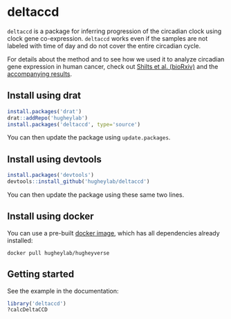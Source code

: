 # deltaccd
`deltaccd` is a package for inferring progression of the circadian clock using clock gene co-expression. `deltaccd` works even if the samples are not labeled with time of day and do not cover the entire circadian cycle.

For details about the method and to see how we used it to analyze circadian gene expression in human cancer, check out [Shilts et al. (bioRxiv)](https://dx.doi.org/10.1101/130765) and the [accompanying results](https://figshare.com/s/2eaf11e88642418f7e81).

## Install using drat
```R
install.packages('drat')
drat::addRepo('hugheylab')
install.packages('deltaccd', type='source')
```
You can then update the package using `update.packages`.

## Install using devtools
```R
install.packages('devtools')
devtools::install_github('hugheylab/deltaccd')
```
You can then update the package using these same two lines.

## Install using docker
You can use a pre-built [docker image](https://hub.docker.com/r/hugheylab/hugheyverse), which has all dependencies already installed:
```
docker pull hugheylab/hugheyverse
```

## Getting started
See the example in the documentation:
```R
library('deltaccd')
?calcDeltaCCD
```
